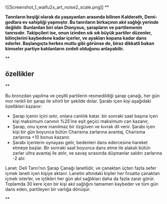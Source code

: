 ![[Screenshot_1_waifu2x_art_noise2_scale.png]]
**

**Tanrıların beşiği olarak da yaşayanları arasında bilinen Kalderath, Demi-godlara ev sahipliği yapmıştır. Bu tanrıların birkaçının akıl sağlığı yerinde değildir. Bunlardan biri olan Dionysus, şarapların ve partilemenin tanrısıdır. Takipçileri ise, onun izinden sık sık büyük partiler düzenler, bilinçlerini kaybedene kadar içerler, ve ayakları kopana kadar dans ederler. Başlangıçta herkes mutlu gibi görünse de, biraz dikkatli bakan kimseler partiye katılanların zırdeli olduğunu anlayabilir.**

**

## özellikler
**

Bu bronzdan yapılma ve çeşitli partilerin resmedildiği şarap çanağı, her gün mor renkli bir şarap ile sihirli bir şekilde dolar. Şarabı içen kişi aşağıdaki özellikleri kazanır:

- Şarap içenin içini ısıtır, onlara canlılık katar. bir sonraki saat başına içen kişi maksimum canının %25’ine eşit geçici maksimum can kazanır,  
- Şarap, onu içene inanılmaz bir özgüven ve kıvrak dil verir. Şarabı içen kişi bir gün boyunca bütün Charisma zarlarına avantaj, Charisma zarlarına +10 bonus kazanır.  
- Şarabı içenlerin oynayası gelir, bedenleri dans edercesine hareket etmeye başlar. Bir sonraki saat boyunca dans etme ile alakalı bütün zarlar ultra avantaj ile atılır, ve savaş sırasında düşmanlar saldırı zarlarına -2 alır.

Lanet. Deli Tanrı’nın Şarap Çanağı lanetlidir, ve çanaktan üçten fazla sefer içmek laneti içen kişiye aktarır. Lanetin altındaki kişiler her fırsatta çanaktan içmek isterler, ve içtikleri her gün akıl sağlıkları daha da fazla zarar görür. Toplamda 30 kere içen bir kişi akıl sağlığını tamamen kaybeder ve tüm gün dans eden, partileyen bir varlığa dönüşür.

**